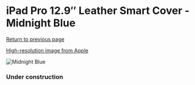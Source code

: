 # iPad Pro 12.9″ Leather Smart Cover - Midnight Blue

[Return to previous page](/ipad_pro129)

[High-resolution image from Apple](https://store.storeimages.cdn-apple.com/8756/as-images.apple.com/is/MPV22?wid=4500&hei=4500&fmt=png)

<div style="width: 384px"><img src="/everypreview/MPV22.png" alt="Midnight Blue"></div>

### Under construction
